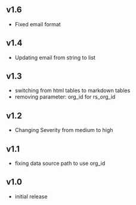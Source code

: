 v1.6
----
- Fixed email format

v1.4
----
- Updating email from string to list

v1.3
-----
- switching from html tables to markdown tables
- removing parameter: org_id for rs_org_id

v1.2
-----
- Changing Severity from medium to high

v1.1
-----
- fixing data source path to use org_id

v1.0
-----
- initial release
